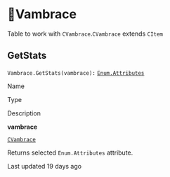 # 🔱Vambrace

Table to work with `CVambrace`\.`CVambrace` extends `CItem`

## [](#getstats)GetStats

`Vambrace.GetStats(vambrace):` [`Enum.Attributes`](https://uczone.gitbook.io/api-v2.0/cheats-types-and-callbacks/enums#enum.attributes)

Name

Type

Description

**vambrace**

[`CVambrace`](https://uczone.gitbook.io/api-v2.0/game-components/core/vambrace)

Returns selected `Enum.Attributes` attribute\.

Last updated 19 days ago

